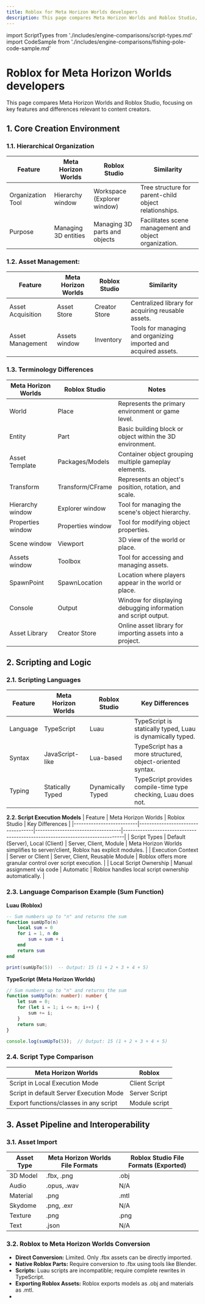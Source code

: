 ```yaml
---
title: Roblox for Meta Horizon Worlds developers
description: This page compares Meta Horizon Worlds and Roblox Studio, focusing on key features and differences relevant to content creators.
---
```


import ScriptTypes from './includes/engine-comparisons/script-types.md'
import CodeSample from './includes/engine-comparisons/fishing-pole-code-sample.md'

# Roblox for Meta Horizon Worlds developers
This page compares Meta Horizon Worlds and Roblox Studio, focusing on key features and differences relevant to content creators.

## 1. Core Creation Environment

### 1.1. Hierarchical Organization

| Feature          | Meta Horizon Worlds      | Roblox Studio          | Similarity                                                               |
|------------------|--------------------------|--------------------------|--------------------------------------------------------------------------|
| Organization Tool| Hierarchy window         | Workspace (Explorer window)| Tree structure for parent-child object relationships.                        |
| Purpose          | Managing 3D entities      | Managing 3D parts and objects | Facilitates scene management and object organization.                        |

### **1.2. Asset Management:**

| Feature          | Meta Horizon Worlds      | Roblox Studio          | Similarity                                                              |
|------------------|--------------------------|--------------------------|-------------------------------------------------------------------------|
| Asset Acquisition| Asset Store              | Creator Store            | Centralized library for acquiring reusable assets.                        |
| Asset Management | Assets window            | Inventory                | Tools for managing and organizing imported and acquired assets.           |

### 1.3. Terminology Differences

| Meta Horizon Worlds | Roblox Studio | Notes                                                                   |
|----------------------|---------------|-------------------------------------------------------------------------|
| World                | Place         | Represents the primary environment or game level.                     |
| Entity               | Part          | Basic building block or object within the 3D environment.               |
| Asset Template       | Packages/Models | Container object grouping multiple gameplay elements.                        |
| Transform            | Transform/CFrame| Represents an object's position, rotation, and scale.                      |
| Hierarchy window     | Explorer window | Tool for managing the scene's object hierarchy.                              |
| Properties window    | Properties window| Tool for modifying object properties.                                     |
| Scene window         | Viewport      | 3D view of the world or place.                                          |
| Assets window        | Toolbox       | Tool for accessing and managing assets.                                  |
| SpawnPoint           | SpawnLocation | Location where players appear in the world or place.                          |
| Console              | Output        | Window for displaying debugging information and script output.             |
| Asset Library        | Creator Store | Online asset library for importing assets into a project.           |

## 2. Scripting and Logic

### 2.1. Scripting Languages

| Feature          | Meta Horizon Worlds | Roblox Studio | Key Differences                                                              |
|------------------|---------------------|---------------|------------------------------------------------------------------------------|
| Language         | TypeScript          | Luau          | TypeScript is statically typed, Luau is dynamically typed.                  |
| Syntax           | JavaScript-like     | Lua-based     | TypeScript has a more structured, object-oriented syntax.                    |
| Typing           | Statically Typed    | Dynamically Typed| TypeScript provides compile-time type checking, Luau does not.              |

**2.2. Script Execution Models**
| Feature                  | Meta Horizon Worlds              | Roblox Studio                  | Key Differences                                                              |
|--------------------------|-----------------------------------|-----------------------------------|------------------------------------------------------------------------------|
| Script Types             | Default (Server), Local (Client) | Server, Client, Module          | Meta Horizon Worlds simplifies to server/client, Roblox has explicit modules. |
| Execution Context        | Server or Client                 | Server, Client, Reusable Module   | Roblox offers more granular control over script execution.                    |
| Local Script Ownership   | Manual assignment via code        | Automatic                         | Roblox handles local script ownership automatically.                               |

### 2.3. Language Comparison Example (Sum Function)

**Luau (Roblox)**
```lua
-- Sum numbers up to "n" and returns the sum
function sumUpTo(n)
    local sum = 0
    for i = 1, n do
        sum = sum + i
    end
    return sum
end

print(sumUpTo(5))  -- Output: 15 (1 + 2 + 3 + 4 + 5)
```

**TypeScript (Meta Horizon Worlds)**
```ts
// Sum numbers up to "n" and returns the sum
function sumUpTo(n: number): number {
    let sum = 0;
    for (let i = 1; i <= n; i++) {
        sum += i;
    }
    return sum;
}

console.log(sumUpTo(5));  // Output: 15 (1 + 2 + 3 + 4 + 5)
```

### 2.4. Script Type Comparison

|Meta Horizon Worlds|Roblox|
|---|---|
|Script in Local Execution Mode|Client Script|
|Script in default Server Execution Mode|Server Script|
|Export functions/classes in any script|Module script|

## 3. Asset Pipeline and Interoperability

### 3.1. Asset Import

| Asset Type | Meta Horizon Worlds File Formats | Roblox Studio File Formats (Exported) |
|------------|-----------------------------------|--------------------------------------|
| 3D Model   | .fbx, .png                       | .obj                                 |
| Audio      | .opus, .wav                      | N/A                                  |
| Material   | .png                              | .mtl                                 |
| Skydome    | .png, .exr                       | N/A                                  |
| Texture    | .png                              | .png                                 |
| Text       | .json                             | N/A                                  |

### 3.2. Roblox to Meta Horizon Worlds Conversion

- **Direct Conversion:** Limited. Only .fbx assets can be directly imported.
- **Native Roblox Parts:** Require conversion to .fbx using tools like Blender.
- **Scripts:** Luau scripts are incompatible; require complete rewrites in TypeScript.
- **Exporting Roblox Assets:** Roblox exports models as .obj and materials as .mtl.
- 
